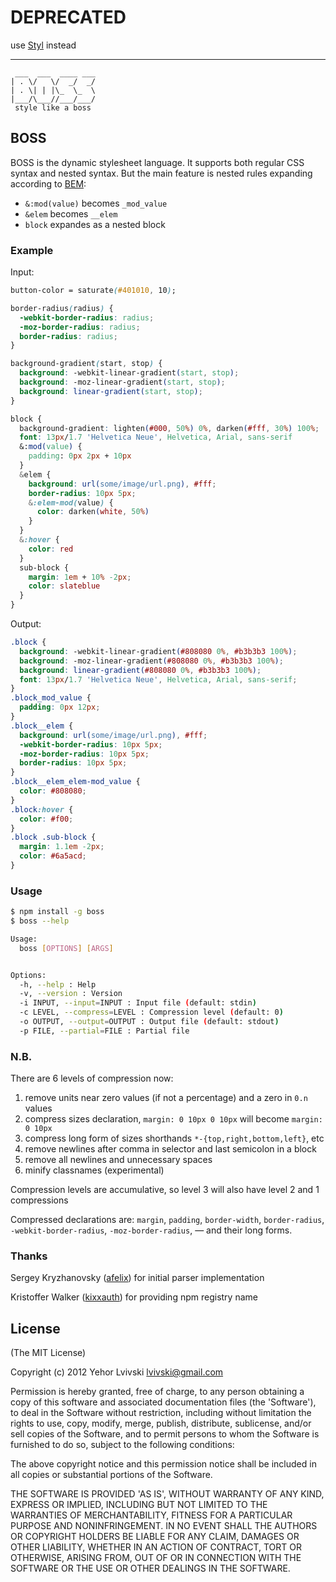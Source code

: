 # DEPRECATED

use [Styl](https://github.com/visionmedia/styl) instead

------------

```
 ___  ___  ____ ___
| . \/   \/  _/  _/
| . \| | |\_  \_  \
|___/\___//___/___/
 style like a boss
```

## BOSS

BOSS is the dynamic stylesheet language. It supports both regular CSS syntax and nested syntax.
But the main feature is nested rules expanding according to [BEM](http://bem.github.com/bem-method/pages/beginning/beginning.en.html):
* `&:mod(value)` becomes `_mod_value`
* `&elem` becomes `__elem`
* `block` expandes as a nested block

### Example

Input:
```css
button-color = saturate(#401010, 10);

border-radius(radius) {
  -webkit-border-radius: radius;
  -moz-border-radius: radius;
  border-radius: radius;
}

background-gradient(start, stop) {
  background: -webkit-linear-gradient(start, stop);
  background: -moz-linear-gradient(start, stop);
  background: linear-gradient(start, stop);
}

block {
  background-gradient: lighten(#000, 50%) 0%, darken(#fff, 30%) 100%;
  font: 13px/1.7 'Helvetica Neue', Helvetica, Arial, sans-serif
  &:mod(value) {
    padding: 0px 2px + 10px
  }
  &elem {
    background: url(some/image/url.png), #fff;
    border-radius: 10px 5px;
    &:elem-mod(value) {
      color: darken(white, 50%)
    }
  }
  &:hover {
    color: red
  }
  sub-block {
    margin: 1em + 10% -2px;
    color: slateblue
  }
}
```

Output:
```css
.block {
  background: -webkit-linear-gradient(#808080 0%, #b3b3b3 100%);
  background: -moz-linear-gradient(#808080 0%, #b3b3b3 100%);
  background: linear-gradient(#808080 0%, #b3b3b3 100%);
  font: 13px/1.7 'Helvetica Neue', Helvetica, Arial, sans-serif;
}
.block_mod_value {
  padding: 0px 12px;
}
.block__elem {
  background: url(some/image/url.png), #fff;
  -webkit-border-radius: 10px 5px;
  -moz-border-radius: 10px 5px;
  border-radius: 10px 5px;
}
.block__elem_elem-mod_value {
  color: #808080;
}
.block:hover {
  color: #f00;
}
.block .sub-block {
  margin: 1.1em -2px;
  color: #6a5acd;
}
```

### Usage
```bash
$ npm install -g boss
$ boss --help

Usage:
  boss [OPTIONS] [ARGS]


Options:
  -h, --help : Help
  -v, --version : Version
  -i INPUT, --input=INPUT : Input file (default: stdin)
  -c LEVEL, --compress=LEVEL : Compression level (default: 0)
  -o OUTPUT, --output=OUTPUT : Output file (default: stdout)
  -p FILE, --partial=FILE : Partial file
```

### N.B.
There are 6 levels of compression now:
  1. remove units near zero values (if not a percentage) and a zero in `0.n` values
  2. compress sizes declaration, `margin: 0 10px 0 10px` will become `margin: 0 10px`
  3. compress long form of sizes shorthands `*-{top,right,bottom,left}`, etc
  4. remove newlines after comma in selector and last semicolon in a block
  5. remove all newlines and unnecessary spaces
  6. minify classnames (experimental)

Compression levels are accumulative, so level 3 will also have level 2 and 1 compressions

Compressed declarations are: `margin`, `padding`, `border-width`, `border-radius`, `-webkit-border-radius`, `-moz-border-radius`, — and their long forms.

### Thanks

Sergey Kryzhanovsky ([afelix](http://github.com/afelix)) for initial parser implementation

Kristoffer Walker ([kixxauth](http://github.com/kixxauth)) for providing npm registry name

## License

(The MIT License)

Copyright (c) 2012 Yehor Lvivski <lvivski@gmail.com>

Permission is hereby granted, free of charge, to any person obtaining
a copy of this software and associated documentation files (the
'Software'), to deal in the Software without restriction, including
without limitation the rights to use, copy, modify, merge, publish,
distribute, sublicense, and/or sell copies of the Software, and to
permit persons to whom the Software is furnished to do so, subject to
the following conditions:

The above copyright notice and this permission notice shall be
included in all copies or substantial portions of the Software.

THE SOFTWARE IS PROVIDED 'AS IS', WITHOUT WARRANTY OF ANY KIND,
EXPRESS OR IMPLIED, INCLUDING BUT NOT LIMITED TO THE WARRANTIES OF
MERCHANTABILITY, FITNESS FOR A PARTICULAR PURPOSE AND NONINFRINGEMENT.
IN NO EVENT SHALL THE AUTHORS OR COPYRIGHT HOLDERS BE LIABLE FOR ANY
CLAIM, DAMAGES OR OTHER LIABILITY, WHETHER IN AN ACTION OF CONTRACT,
TORT OR OTHERWISE, ARISING FROM, OUT OF OR IN CONNECTION WITH THE
SOFTWARE OR THE USE OR OTHER DEALINGS IN THE SOFTWARE.
